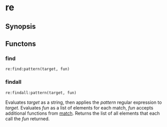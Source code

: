 <h1 class="library">re</h1>

## Synopsis



## Functons

<a name="find">

### find

`re:find:pattern(target, fun)`

<a name="findall">

### findall

`re:findall:pattern(target, fun)`

Evaluates *target* as a string, then applies the *pattern* regular expression to *target*. Evaluates *fun* as a list of elements for each match, *fun* accepts additional functions from <a href="../library/match" class="library">match</a>. Returns the list of all elements that each call the *fun* returned.

